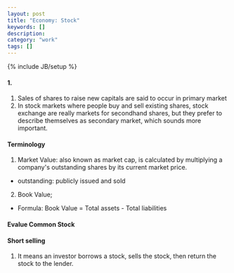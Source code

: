 ```yaml
---
layout: post
title: "Economy: Stock"
keywords: []
description: 
category: "work"
tags: []
---
```

{% include JB/setup %}

#### 1.
1. Sales of shares to raise new capitals are said to occur in primary market
2. In stock markets where people buy and sell existing shares, stock exchange are really markets for
   secondhand shares, but they prefer to describe themselves as secondary market, which sounds more
   important.


#### Terminology
1. Market Value: also known as market cap, is calculated by multiplying a
   company's outstanding shares by its current market price.
- outstanding: publicly issued and sold
2. Book Value;
- Formula: Book Value = Total assets - Total liabilities


#### Evalue Common Stock

#### Short selling
1.  It means an investor borrows a stock, sells the stock, then return the stock to the lender.

